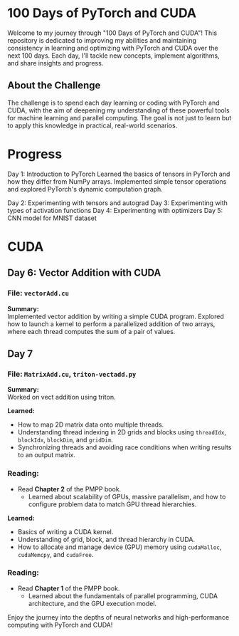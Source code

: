# 100 Days of PyTorch and CUDA

Welcome to my journey through "100 Days of PyTorch and CUDA"! This repository is dedicated to improving my abilities and maintaining consistency in learning and optimizing with PyTorch and CUDA over the next 100 days. Each day, I'll tackle new concepts, implement algorithms, and share insights and progress.

## About the Challenge

The challenge is to spend each day learning or coding with PyTorch and CUDA, with the aim of deepening my understanding of these powerful tools for machine learning and parallel computing. The goal is not just to learn but to apply this knowledge in practical, real-world scenarios.

# Progress 

Day 1: Introduction to PyTorch
Learned the basics of tensors in PyTorch and how they differ from NumPy arrays. Implemented simple tensor operations and explored PyTorch's dynamic computation graph.

Day 2: Experimenting with tensors and autograd
Day 3: Experimenting with types of activation functions
Day 4: Experimenting with optimizers
Day 5: CNN model for MNIST dataset

# CUDA 
## Day 6: Vector Addition with CUDA
### File: `vectorAdd.cu`
**Summary:**  
Implemented vector addition by writing a simple CUDA program. Explored how to launch a kernel to perform a parallelized addition of two arrays, where each thread computes the sum of a pair of values.  

## Day 7
### File: `MatrixAdd.cu`, `triton-vectadd.py`
**Summary:**  
Worked on vect addition using triton.

**Learned:**  
- How to map 2D matrix data onto multiple threads.
- Understanding thread indexing in 2D grids and blocks using `threadIdx`, `blockIdx`, `blockDim`, and `gridDim`.  
- Synchronizing threads and avoiding race conditions when writing results to an output matrix.  

### Reading:  
- Read **Chapter 2** of the PMPP book.  
  - Learned about scalability of GPUs, massive parallelism, and how to configure problem data to match GPU thread hierarchies.  

**Learned:**  
- Basics of writing a CUDA kernel.
- Understanding of grid, block, and thread hierarchy in CUDA.  
- How to allocate and manage device (GPU) memory using `cudaMalloc`, `cudaMemcpy`, and `cudaFree`.  

### Reading:  
- Read **Chapter 1** of the PMPP book.  
  - Learned about the fundamentals of parallel programming, CUDA architecture, and the GPU execution model.


Enjoy the journey into the depths of neural networks and high-performance computing with PyTorch and CUDA!
